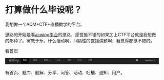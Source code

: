 # 打算做什么毕设呢？

我想做一个ACM+CTF+直播教学的平台。

思路的开始是看[acwing平台](https://www.acwing.com/)的思路，感觉挺不错的如果加上CTF平台就是我想做的那种了。寓教于乐，什么活动啊，间隔性的直播讲题啊，我觉得都挺不错的。

看首页

![](../image/448.png)

有首页、题库、题解、分享、问答、活动、吐槽、通知、用户。

